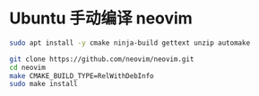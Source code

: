 # Ubuntu 手动编译 neovim

```bash
sudo apt install -y cmake ninja-build gettext unzip automake

git clone https://github.com/neovim/neovim.git
cd neovim
make CMAKE_BUILD_TYPE=RelWithDebInfo
sudo make install
```
